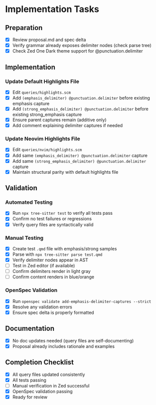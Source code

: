 # Implementation Tasks

## Preparation
- [x] Review proposal.md and spec delta
- [x] Verify grammar already exposes delimiter nodes (check parse tree)
- [x] Check Zed One Dark theme support for @punctuation.delimiter

## Implementation

### Update Default Highlights File
- [x] Edit `queries/highlights.scm`
- [x] Add `(emphasis_delimiter) @punctuation.delimiter` before existing emphasis capture
- [x] Add `(strong_emphasis_delimiter) @punctuation.delimiter` before existing strong_emphasis capture
- [x] Ensure parent captures remain (additive only)
- [x] Add comment explaining delimiter captures if needed

### Update Neovim Highlights File
- [x] Edit `queries/nvim/highlights.scm`
- [x] Add same `(emphasis_delimiter) @punctuation.delimiter` capture
- [x] Add same `(strong_emphasis_delimiter) @punctuation.delimiter` capture
- [x] Maintain structural parity with default highlights file

## Validation

### Automated Testing
- [x] Run `npx tree-sitter test` to verify all tests pass
- [x] Confirm no test failures or regressions
- [x] Verify query files are syntactically valid

### Manual Testing
- [x] Create test `.qmd` file with emphasis/strong samples
- [x] Parse with `npx tree-sitter parse test.qmd`
- [x] Verify delimiter nodes appear in AST
- [ ] Test in Zed editor (if available)
- [ ] Confirm delimiters render in light gray
- [ ] Confirm content renders in blue/orange

### OpenSpec Validation
- [x] Run `openspec validate add-emphasis-delimiter-captures --strict`
- [x] Resolve any validation errors
- [x] Ensure spec delta is properly formatted

## Documentation
- [x] No doc updates needed (query files are self-documenting)
- [x] Proposal already includes rationale and examples

## Completion Checklist
- [x] All query files updated consistently
- [x] All tests passing
- [ ] Manual verification in Zed successful
- [x] OpenSpec validation passing
- [x] Ready for review
